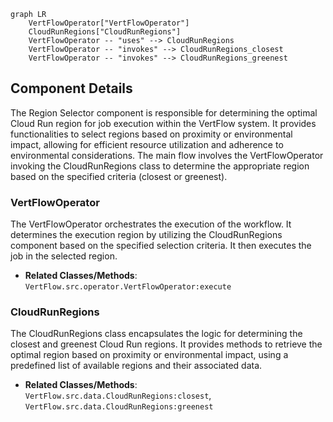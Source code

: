 ```mermaid
graph LR
    VertFlowOperator["VertFlowOperator"]
    CloudRunRegions["CloudRunRegions"]
    VertFlowOperator -- "uses" --> CloudRunRegions
    VertFlowOperator -- "invokes" --> CloudRunRegions_closest
    VertFlowOperator -- "invokes" --> CloudRunRegions_greenest
```

## Component Details

The Region Selector component is responsible for determining the optimal Cloud Run region for job execution within the VertFlow system. It provides functionalities to select regions based on proximity or environmental impact, allowing for efficient resource utilization and adherence to environmental considerations. The main flow involves the VertFlowOperator invoking the CloudRunRegions class to determine the appropriate region based on the specified criteria (closest or greenest).

### VertFlowOperator
The VertFlowOperator orchestrates the execution of the workflow. It determines the execution region by utilizing the CloudRunRegions component based on the specified selection criteria. It then executes the job in the selected region.
- **Related Classes/Methods**: `VertFlow.src.operator.VertFlowOperator:execute`

### CloudRunRegions
The CloudRunRegions class encapsulates the logic for determining the closest and greenest Cloud Run regions. It provides methods to retrieve the optimal region based on proximity or environmental impact, using a predefined list of available regions and their associated data.
- **Related Classes/Methods**: `VertFlow.src.data.CloudRunRegions:closest`, `VertFlow.src.data.CloudRunRegions:greenest`
